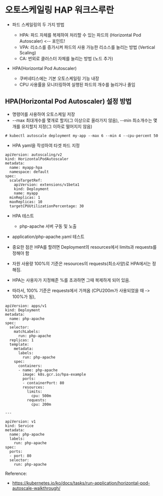 # 오토스케일링 HAP 워크스루란
- 파드 스케일링의 두 가지 방법
   - HPA: 파드 자체를 복제하여 처리할 수 있는 파드의 (Horizontal Pod Autoscaler) <-- 포인트!
   - VPA: 리소스를 증가시켜 파드의 사용 가능한 리소스를 늘리는 방법 (Vertical Scaling)
   - CA: 번외로 클러스터 자체를 늘리는 방법 (노드 추가)

- HPA(Horizontal Pod Autoscaler)
   - 쿠버네티스에는 기본 오토스케일링 기능 내장
   - CPU 사용률을 모니터링하여 실행된 파드의 개수를 늘리거나 줄임 


## HPA(Horizontal Pod Autoscaler) 설정 방법
- 명령어를 사용하여 오토스케일 저장
- --max 최대개수를 몇개로 할지(그 이상으로 올라가지 않음), --min 최소개수는 몇개를 유지할지 지정(그 이하로 떨어지지 않음)

```
# kubectl autoscale deployment my-app --max 6 --min 4 --cpu-percent 50
```

- HPA yaml을 작성하여 타겟 파드 지정
```
apiVersion: autoscaling/v2
kind: HorizontalPodAutoscaler
metadata:
  name: myapp-hpa
  namespace: default
spec:
  scaleTargetRef:
    apiVersion: extensions/v1beta1
    kind: Deployment
    name: myapp
  minReplicas: 1
  maxReplicas: 10
  targetCPUUtilizationPercentage: 30
```
  
- HPA 테스트
   - php-apache 서버 구동 및 노출

- application/php-apache.yaml 테스트
- 중요한 점은 HPA를 할려면 Deployment의 resources에서 limits과 requests를 정해야 함
- 자원 사용량 100%의 기준은 resources의 requests(최소사양)로 HPA에서는 정해짐.
- HPA는 사용자가 지정해준 %를 초과하면 그때 복제하게 되어 있음.
- 따라서, 100% 기준은 requests에서 가져옴 (CPU200m가 사용되었을 때 -> 100%가 됨),
```
apiVersion: apps/v1
kind: Deployment
metadata:
  name: php-apache
spec:
  selector:
    matchLabels:
      run: php-apache
  replicas: 1
  template:
    metadata:
      labels:
        run: php-apache
    spec:
      containers:
      - name: php-apache
        image: k8s.gcr.io/hpa-example
        ports:
        - containerPort: 80
        resources:
          limits:
            cpu: 500m
          requests:
            cpu: 200m

---

apiVersion: v1
kind: Service
metadata:
  name: php-apache
  labels:
    run: php-apache
spec:
  ports:
  - port: 80
  selector:
    run: php-apache
```

Reference:
- https://kubernetes.io/ko/docs/tasks/run-application/horizontal-pod-autoscale-walkthrough/
  
